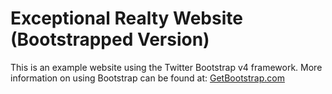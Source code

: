 # Exceptional Realty Website (Bootstrapped Version)

This is an example website using the Twitter Bootstrap v4 framework. 
More information on using Bootstrap can be found at: 
[GetBootstrap.com](http://www.getbootstrap.com)